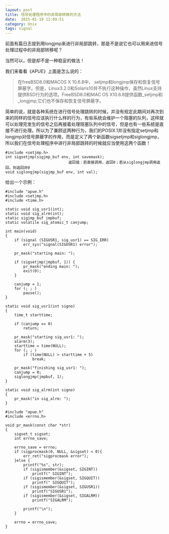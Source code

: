 ```yaml
---
layout: post
title: 信号处理程序中的非局部转移的方法
date:  2015-01-19 12:09:51   
category: Unix
tags: signal
---
```


前面有篇日志提到用longjmp来进行非局部跳转，那是不是说它也可以用来进信号处理过程中的非局部转移呢？

当然可以，但是却不是一种稳妥的做法！

我们来看看《APUE》上面是怎么说的：

> 在freeBSD8.0和MACOS X 10.6.8中， setjmp和longjmp保存和恢复信号屏蔽字。但是，Linux3.2.0和Solaris10并不执行这种操作，虽然Linux支持提供BSD行为的选项。FreeBSD8.0和MAC OS X10.6.8提供函数_setjmp和_longjmp,它们也不保存和恢复信号屏蔽字。

简单的说，就是各种系统在进行信号处理跳转的时候，并没有规定此期间对再次到来的同样的信号应该执行什么样的行为，有些系统会维护一个阻塞的队列，这样就可以处理完发生的信号之后再接着处理阻塞队列中的信号，但是也有一些系统是直接不进行处理。所以为了兼顾这两种行为，我们的POSIX.1并没有指定setjmp和longjmp对信号屏蔽字的作用，而是定义了两个新函数sigsetjmp和siglongjmp，所以我们在信号处理程序中进行非局部跳转的时候就应当使用这两个函数！

~~~
#include <setjmp.h>
int sigsetjmp(sigjmp_buf env, int savemask);
							返回值：若直接调用，返回0；若从siglongjmp调用返回，则返回非0
void siglongjmp(sigjmp_buf env, int val);
~~~

给出一个示例：
~~~~
#include "apue.h"
#include <setjmp.h>
#include <time.h>

static void sig_usr1(int);
static void sig_alrm(int);
static sigjmp_buf jmpbuf;
static volatile sig_atomic_t canjump;

int main(void)
{
	if (signal (SIGUSR1, sig_usr1) == SIG_ERR)
		err_sys("signal(SIGUSR1) error");

	pr_mask("starting main: ");

	if (sigsetjmp(jmpbuf, 1)) {
		pr_mask("ending main: ");
		exit(0);
	}

	canjump = 1;
	for (; ; )
		pause();
}

static void sig_usr1(int signo)
{
	time_t starttime;

	if (canjump == 0)
		return;

	pr_mask("starting sig_usr1: ");
	alarm(3);
	starttime = time(NULL);
	for (; ; )
		if (time(NULL) > starttime + 5)
			break;

	pr_mask("finishing sig_usr1: ");
	canjump = 0;
	siglongjmp(jmpbuf, 1);
}

static void sig_alrm(int signo)
{
	pr_mask("in sig_alrm: ");
}
~~~~


~~~~~
#include "apue.h"
#include <errno.h>

void pr_mask(const char *str)
{
	sigset_t sigset;
	int errno_save;

	errno_save = errno;
	if (sigprocmask(0, NULL, &sigset) < 0){
		err_ret("sigprocmask error");
	}else {
		printf("%s", str);
		if (sigismember(&sigset, SIGINT))
			printf(" SIGINT");
		if (sigismember(&sigset, SIGQUIT))
			printf(" SIGQUIT");
		if (sigismember(&sigset, SIGUSR1))
			printf("SIGUSR1");
		if (sigismember(&sigset, SIGALRM))
			printf("SIGALRM");

		printf("\n");
	}

	errno = errno_save;
}
~~~~~

















